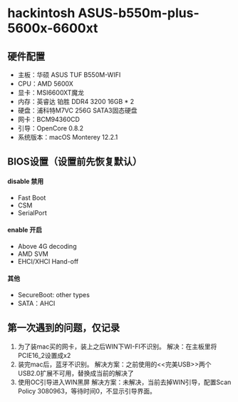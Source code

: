 # hackintosh  ASUS-b550m-plus-5600x-6600xt

## 硬件配置
- 主板：华硕 ASUS TUF B550M-WIFI
- CPU：AMD 5600X
- 显卡：MSI6600XT魔龙
- 内存：英睿达 铂胜 DDR4 3200 16GB * 2
- 硬盘：浦科特M7VC 256G SATA3固态硬盘
- 网卡：BCM94360CD
- 引导：OpenCore 0.8.2
- 系统版本：macOS Monterey 12.2.1 

## BIOS设置（设置前先恢复默认）
#### disable 禁用
- Fast Boot
- CSM
- SerialPort
#### enable 开启
- Above 4G decoding
- AMD SVM
- EHCI/XHCI Hand-off
#### 其他
- SecureBoot: other types
- SATA：AHCI

## 第一次遇到的问题，仅记录
1. 为了装mac买的网卡，装上之后WIN下WI-FI不识别。
	 解决：在主板里将PCIE16_2设置成x2
2. 装完mac后，蓝牙不识别。
   解决方案：之前使用的<<完美USB>>两个USB2.0扩展不可用，替换成当前的解决了
3. 使用OC引导进入WIN黑屏
   解决方案：未解决，当前去掉WIN引导，配置Scan Policy 3080963，等待时间0，不显示引导界面。
   